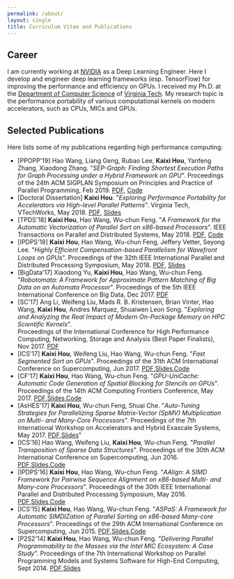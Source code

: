 ```yaml
---
permalink: /about/
layout: single
title: Curriculum Vitae and Publications 
---
```


## Career
I am currently working at [NVIDIA](https://www.nvidia.com/en-us/) as a Deep
Learning Engineer. Here I develop and engineer deep learning frameworks (esp.
TensorFlow) for improving the performance and efficiency on GPUs. I received my
Ph.D. at the [Department of Computer Science](https://www.cs.vt.edu/)
of [Virginia Tech](https://vt.edu/). My research topic is the performance
portability of various computational kernels on modern accelerators, such as
CPUs, MICs and GPUs.


## Selected Publications

Here lists some of my publications regarding high performance computing:

* [PPOPP'19] Hao Wang, Liang Geng, Rubao Lee, **Kaixi Hou**, Yanfeng Zhang, Xiaodong Zhang. "*SEP-Graph: Finding Shortest Execution Paths for Graph Processing under a Hybrid Framework on GPU*". Proceedings of the 24th ACM SIGPLAN Symposium on Principles and Practice of Parallel Programming, Feb 2019. [PDF](https://dl.acm.org/citation.cfm?id=3295733), [Code](https://github.com/SEP-Graph/ppopp19-artifact)
* [Doctoral Dissertation] **Kaixi Hou**. "*Exploring Performance Portability for Accelerators via High-level Parallel Patterns*". Virginia Tech, VTechWorks, May 2018. [PDF](https://vtechworks.lib.vt.edu/handle/10919/84923), [Slides](/assets/slides/Final_Exam_Kaixi_Hou_no_anime.pdf)
* [TPDS'18] **Kaixi Hou**, Hao Wang, Wu-chun Feng. "*A Framework for the Automatic Vectorization of Parallel Sort on x86-based Processors*". IEEE Transactions on Parallel and Distributed Systems, May 2018. [PDF](/assets/papers/aspas-ext.pdf), [Code](https://github.com/vtsynergy/aspas_sort)
* [IPDPS'18] **Kaixi Hou**, Hao Wang, Wu-chun Feng, Jeffery Vetter, Seyong Lee. "*Highly Efﬁcient Compensation-based Parallelism for Wavefront Loops on GPUs*". Proceedings of the 32th IEEE International Parallel and Distributed Processing Symposium, May 2018. [PDF](/assets/papers/wavefront.pdf), [Slides](/assets/slides/ipdps'18-wavefront-slides.pdf)
* [BigData'17] Xiaodong Yu, **Kaixi Hou**, Hao Wang, Wu-chun Feng. "*Robotomata: A Framework for Approximate Pattern Matching of Big Data on an Automata Processor*". 
Proceedings of the 5th IEEE International Conference on Big Data, Dec 2017. 
[PDF](/assets/papers/automata.pdf)
* [SC'17] Ang Li, Weifeng Liu, Mads R. B. Kristensen, Brian Vinter, Hao Wang, **Kaixi Hou**, Andres Marquez, Shuaiwen Leon Song. "*Exploring and Analyzing the Real Impact of Modern On-Package Memory on HPC Scientific Kernels*".  
Proceedings of the International Conference for High Performance Computing, Networking, Storage and Analysis (Best Paper Finalists), Nov 2017.
[PDF](/assets/papers/hbm_li_sc17.pdf)
* [ICS'17] **Kaixi Hou**, Weifeng Liu, Hao Wang, Wu-chun Feng. "*Fast Segmented Sort on GPUs*". 
Proceedings of the 31th ACM International Conference on Supercomputing, Jun 2017.
[PDF](/assets/papers/segsort_camera_ready.pdf),[Slides](/assets/slides/ics'17-segsort-slides.pdf),[Code](https://github.com/vtsynergy/bb_segsort)
* [CF'17] **Kaixi Hou**, Hao Wang, Wu-chun Feng. "*GPU-UniCache: Automatic Code Generation of Spatial Blocking for Stencils on GPUs*". 
Proceedings of the 14th ACM Computing Frontiers Conference, May 2017.
[PDF](/assets/papers/stencils_camera_ready.pdf),[Slides](/assets/slides/cf'17-gpu-unicache-slides.pdf),[Code](https://github.com/houtoms/gpu_unified_cache)
* [AsHES'17] **Kaixi Hou**, Wu-chun Feng, Shuai Che. "*Auto-Tuning Strategies for Parallelizing Sparse Matrix-Vector (SpMV) Multiplication on Multi- and Many-Core Processors*". 
Proceedings of the 7th International Workshop on Accelerators and Hybrid Exascale Systems, May 2017.
[PDF](/assets/papers/ashes17spmv_camera_ready.pdf),[Slides](/assets/slides/ashes'17-spmv-slides.pdf)"
* [ICS'16] Hao Wang, Weifeng Liu, **Kaixi Hou**, Wu-chun Feng. "*Parallel Transposition of Sparse Data Structures*". 
Proceedings of the 30th ACM International Conference on Supercomputing, Jun 2016.
[PDF](/assets/papers/wang-transposition-ics16.pdf),[Slides](/assets/slides/ICS'16_full_v2.pdf),[Code](https://github.com/vtsynergy/sptrans)
* [IPDPS'16] **Kaixi Hou**, Hao Wang, Wu-chun Feng. "*AAlign: A SIMD Framework for Pairwise Sequence Alignment on x86-based Multi- and Many-core Processors*". 
Proceedings of the 30th IEEE International Parallel and Distributed Processing Symposium, May 2016.
[PDF](/assets/papers/aalign_camera_ready.pdf),[Slides](/assets/slides/ipdps'16-aalign-slides.pdf),[Code](https://github.com/vtsynergy/aalign)
* [ICS'15] **Kaixi Hou**, Hao Wang, Wu-chun Feng. "*ASPaS: A Framework for Automatic SIMDIZation of Parallel Sorting on x86-based Many-core Processors*". 
Proceedings of the 29th ACM International Conference on Supercomputing, Jun 2015.
[PDF](/assets/papers/aspas_camera_ready.pdf),[Slides](/assets/slides/ics'15-aspas-slides.pdf),[Code](https://github.com/vtsynergy/aspas_sort)
* [P2S2'14] **Kaixi Hou**, Hao Wang, Wu-chun Feng. "*Delivering Parallel Programmability to the Masses via the Intel MIC Ecosystem: A Case Study*". 
Proceedings of the 7th International Workshop on Parallel Programming Models and Systems Software for High-End Computing, Sept 2014.
[PDF](/assets/papers/floyd-camera-ready.pdf),[Slides](/assets/slides/p2s2'14-floyd-slides.pdf)
